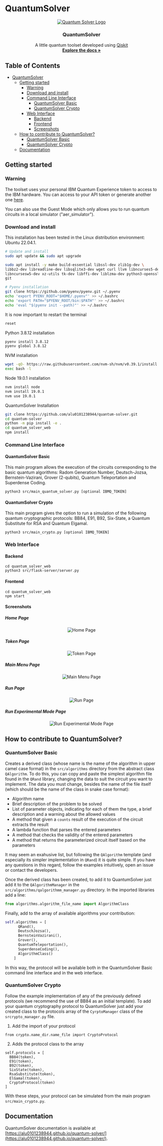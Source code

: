 
# QuantumSolver

<div align="center">
  <a href="https://github.com/alu0101238944/quantum-solver">
    <img src="https://github.com/alu0101238944/quantum-solver/blob/main/images/logo192.png?raw=true" alt="Quantum Solver Logo" class="center">
  </a>

  <h3 align="center">QuantumSolver</h3>

  <p align="center">
    A little quantum toolset developed using <a href="https://qiskit.org/">Qiskit</a>
    <br />
    <a href="https://alu0101238944.github.io/quantum-solver/"><strong>Explore the docs »</strong></a>
    <br />
    </p>
</div>

<!-- omit in toc -->
## Table of Contents
- [QuantumSolver](#quantumsolver)
  - [Getting started](#getting-started)
    - [Warning](#warning)
    - [Download and install](#download-and-install)
    - [Command Line Interface](#command-line-interface)
      - [QuantumSolver Basic](#quantumsolver-basic)
      - [QuantumSolver Crypto](#quantumsolver-crypto)
    - [Web Interface](#web-interface)
      - [Backend](#backend)
      - [Frontend](#frontend)
      - [Screenshots](#screenshots)
  - [How to contribute to QuantumSolver?](#how-to-contribute-to-quantumsolver)
    - [QuantumSolver Basic](#quantumsolver-basic-1)
    - [QuantumSolver Crypto](#quantumsolver-crypto-1)
  - [Documentation](#documentation)

## Getting started

### Warning

The toolset uses your personal IBM Quantum Experience token to access to the IBM hardware. You can access to your API token or generate another one [here](https://quantum-computing.ibm.com/account).

You can also use the Guest Mode which only allows you to run quantum circuits in a local simulator ("aer_simulator").
<!-- TODO: Add Fake backends -->

### Download and install

This installation has been tested in the Linux distribution environment: Ubuntu 22.04.1.

```sh
# Update and install
sudo apt update && sudo apt upgrade

sudo apt install -y make build-essential libssl-dev zlib1g-dev \
libbz2-dev libreadline-dev libsqlite3-dev wget curl llvm libncurses5-dev \
libncursesw5-dev xz-utils tk-dev libffi-dev liblzma-dev python3-openssl \
git

# Pyenv installation
git clone https://github.com/pyenv/pyenv.git ~/.pyenv
echo 'export PYENV_ROOT="$HOME/.pyenv"' >> ~/.bashrc
echo 'export PATH="$PYENV_ROOT/bin:$PATH"' >> ~/.bashrc
echo 'eval "$(pyenv init --path)"' >> ~/.bashrc
```

It is now important to restart the terminal
```sh
reset
```

Python 3.8.12 installation
```sh
pyenv install 3.8.12
pyenv global 3.8.12
```

NVM installation
```bash
wget -qO- https://raw.githubusercontent.com/nvm-sh/nvm/v0.39.1/install.sh | bash
exec bash -l
```

Node 19.0.1 installation
```sh
nvm install node
nvm install 19.0.1
nvm use 19.0.1
```

QuantumSolver Installation
```bash
git clone https://github.com/alu0101238944/quantum-solver.git
cd quantum-solver
python -m pip install -e .
cd quantum_solver_web
npm install
```

### Command Line Interface

#### QuantumSolver Basic

This main program allows the execution of the circuits corresponding to the basic quantum algorithms: Radom Generation Number, Deutsch-Jozsa, Bernstein-Vazirani, Grover (2-qubits), Quantum Teleportation and Superdense Coding.

```
python3 src/main_quantum_solver.py [optional IBMQ_TOKEN]
```

#### QuantumSolver Crypto

This main program gives the option to run a simulation of the following quantum cryptographic protocols: BB84, E91, B92, Six-State, a Quantum Substitute for RSA and Quantum Elgamal.

```
python3 src/main_crypto.py [optional IBMQ_TOKEN]
```

<!-- TODO: 
#### QuantumSolver Subrutines

```
python3 src/main_subrutines.py [optional IBMQ_TOKEN]
```

#### QuantumSolver AI

```
python3 src/main_quantum_solver_ai.py [optional IBMQ_TOKEN]
```
-->

### Web Interface

#### Backend

```
cd quantum_solver_web
python3 src/flask-server/server.py
```

#### Frontend

```
cd quantum_solver_web
npm start
```

#### Screenshots

<!-- omit in toc -->
##### Home Page
<div align="center">
  <img src="https://github.com/alu0101238944/quantum-solver/blob/main/images/web-interface/home_web.png?raw=true" alt="Home Page" class="center">
</div>

<!-- omit in toc -->
##### Token Page
<div align="center">
  <img src="https://github.com/alu0101238944/quantum-solver/blob/main/images/web-interface/token_web.png?raw=true" alt="Token Page" class="center">
</div>

<!-- omit in toc -->
##### Main Menu Page
<div align="center">
  <img src="https://github.com/alu0101238944/quantum-solver/blob/main/images/web-interface/main_menu_web.png?raw=true" alt="Main Menu Page" class="center">
</div>

<!-- omit in toc -->
##### Run Page
<div align="center">
  <img src="https://github.com/alu0101238944/quantum-solver/blob/main/images/web-interface/run_web.png?raw=true" alt="Run Page" class="center">
</div>

<!-- omit in toc -->
##### Run Experimental Mode Page
<div align="center">
  <img src="https://github.com/alu0101238944/quantum-solver/blob/main/images/web-interface/run_experimental_mode_web.png?raw=true" alt="Run Experimental Mode Page" class="center">
</div>

## How to contribute to QuantumSolver?

### QuantumSolver Basic

Creates a derived class (whose name is the name of the algorithm in upper camel case format) in the `src/algorithms` directory from the abstract class `QAlgorithm`. To do this, you can copy and paste the simplest algorithm file found in the `QRand` library, changing the data to suit the circuit you want to implement. The data you must change, besides the name of the file itself (which should be the name of the class in snake case format):
- Algorithm name
- Brief description of the problem to be solved
- List of parameter objects, indicating for each of them the type, a brief description and a warning about the allowed values
- A method that given a `counts` result of the execution of the circuit extracts the result
- A lambda function that parses the entered parameters
- A method that checks the validity of the entered parameters
- A method that returns the parameterized circuit itself based on the parameters

It may seem an exahusive list, but following the `QAlgorithm` template (and especially its simpler implementation in `QRand`) it is quite simple. If you have any questions in this regard, follow the examples intuitively, open an issue or contact the developers.

Once the derived class has been created, to add it to QuantumSolver just add it to the `QAlgorithmManager` in the `src/algorithms/qalgorithmm_manager.py` directory. In the imported libraries add a line:
```python
from algorithms.algorithm_file_name import AlgorithmClass
```

Finally, add to the array of available algorithms your contribution:
```python
self.algorithms = [
      QRand(),
      DeutschJozsa(),
      BernsteinVazirani(),
      Grover(),
      QuantumTeleportation(),
      SuperdenseCoding(),
      AlgorithmClass()
    ]
```

In this way, the protocol will be available both in the QuantumSolver Basic command line interface and in the web interface.

### QuantumSolver Crypto

Follow the example implementation of any of the previously defined protocols (we recommend the use of BB84 as an initial template). To add your quantum cryptography protocol to QuantumSolver just add your created class to the protocols array of the `CyrptoManager` class of the `srcrypto_manager.py` file.

1. Add the import of your protocol
```
from crypto.name_dir.name_file import CryptoProtocol
```
2. Adds the protocol class to the array
```
self.protocols = [
  BB84(token),
  E91(token),
  B92(token),
  SixState(token),
  RsaSubstitute(token),
  ElGamal(token),
  CryptoProtocol(token)
]
```

With these steps, your protocol can be simulated from the main program `src/main_crypto.py`.

## Documentation

QuantumSolver documentation is available at [https://alu0101238944.github.io/quantum-solver/](https://alu0101238944.github.io/quantum-solver/).
